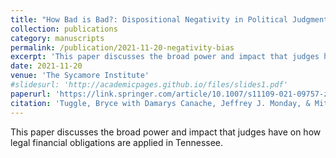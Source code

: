 ```yaml
---
title: "How Bad is Bad?: Dispositional Negativity in Political Judgment"
collection: publications
category: manuscripts
permalink: /publication/2021-11-20-negativity-bias
excerpt: 'This paper discusses the broad power and impact that judges have on how legal financial obligations are applied in Tennessee.'
date: 2021-11-20
venue: 'The Sycamore Institute'
#slidesurl: 'http://academicpages.github.io/files/slides1.pdf'
paperurl: 'https://link.springer.com/article/10.1007/s11109-021-09757-z'
citation: 'Tuggle, Bryce with Damarys Canache, Jeffrey J. Monday, & Mitchell A. Seligson. (2021). &quot;How Bad is Bad?: Dispositional Negativity in Political Judgment.&quot; <i>Political Behavior</i> 44.'
---
```


This paper discusses the broad power and impact that judges have on how legal financial obligations are applied in Tennessee.
